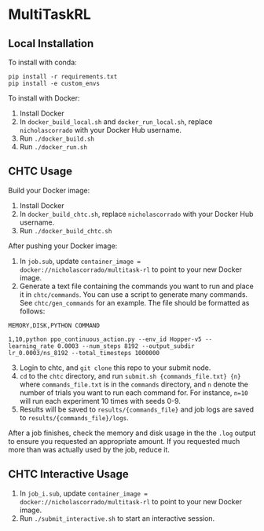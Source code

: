 # MultiTaskRL

## Local Installation
To install with conda:
```commandline
pip install -r requirements.txt
pip install -e custom_envs
```
To install with Docker:
1. Install Docker
2. In `docker_build_local.sh` and `docker_run_local.sh`, replace `nicholascorrado` with your Docker Hub username.
3. Run `./docker_build.sh`
4. Run `./docker_run.sh`

## CHTC Usage

Build your Docker image:
1. Install Docker
2. In `docker_build_chtc.sh`, replace `nicholascorrado` with your Docker Hub username.
3. Run `./docker_build_chtc.sh`

After pushing your Docker image:
1. In `job.sub`, update `container_image = docker://nicholascorrado/multitask-rl` to point to your new Docker image.
2. Generate a text file containing the commands you want to run and place it in `chtc/commands`. 
You can use a script to generate many commands. See `chtc/gen_commands` for an example.
The file should be formatted as follows: 
```commandline
MEMORY,DISK,PYTHON COMMAND
```
```commandline
1,10,python ppo_continuous_action.py --env_id Hopper-v5 --learning_rate 0.0003 --num_steps 8192 --output_subdir lr_0.0003/ns_8192 --total_timesteps 1000000
```
3. Login to chtc, and `git clone` this repo to your submit node.
4. `cd` to the `chtc` directory, and run `submit.sh {commands_file.txt} {n}` where `commands_file.txt`
is in the `commands` directory, and `n` denote the number of trials you want to run each command for. For instance,
`n=10` will run each experiment 10 times with seeds 0-9.
5. Results will be saved to `results/{commands_file}` and job logs are saved to `results/{commands_file}/logs`.

After a job finishes, check the memory and disk usage in the the `.log` output to ensure you requested an appropriate amount.
If you requested much more than was actually used by the job, reduce it.

## CHTC Interactive Usage
1. In `job_i.sub`, update `container_image = docker://nicholascorrado/multitask-rl` to point to your new Docker image.
2. Run `./submit_interactive.sh` to start an interactive session.
